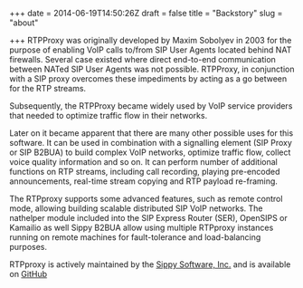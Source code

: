 +++
date = 2014-06-19T14:50:26Z
draft = false
title = "Backstory"
slug = "about"

+++
RTPProxy was originally developed by Maxim Sobolyev in 2003 for the purpose of enabling VoIP calls to/from SIP User Agents located behind NAT firewalls. Several case existed where direct end-to-end communication between NATed SIP User Agents was not possible. RTPProxy, in conjunction with a SIP proxy overcomes these impediments by acting as a go between for the RTP streams.

Subsequently, the RTPProxy became widely used by VoIP service providers that needed to optimize traffic flow in their networks.

Later on it became apparent that there are many other possible uses for this software. It can be used in combination with a signalling element (SIP Proxy or SIP B2BUA) to build complex VoIP networks, optimize traffic flow, collect voice quality information and so on. It can perform number of additional functions on RTP streams, including call recording, playing pre-encoded announcements, real-time stream copying and RTP payload re-framing.

The RTPproxy supports some advanced features, such as remote control mode, allowing building scalable distributed SIP VoIP networks. The nathelper module included into the SIP Express Router (SER), OpenSIPS or Kamailio as well Sippy B2BUA allow using multiple RTPproxy instances running on remote machines for fault-tolerance and load-balancing purposes.

RTPproxy is actively maintained by the [Sippy Software, Inc.](http://www.sippysoft.com) and is available on [GitHub](http://github.com/sippy/rtpproxy)



